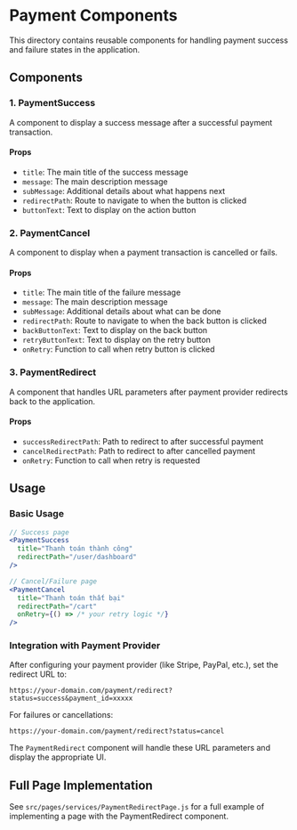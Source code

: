 # Payment Components

This directory contains reusable components for handling payment success and failure states in the application.

## Components

### 1. PaymentSuccess
A component to display a success message after a successful payment transaction.

#### Props
- `title`: The main title of the success message
- `message`: The main description message
- `subMessage`: Additional details about what happens next
- `redirectPath`: Route to navigate to when the button is clicked
- `buttonText`: Text to display on the action button

### 2. PaymentCancel
A component to display when a payment transaction is cancelled or fails.

#### Props
- `title`: The main title of the failure message
- `message`: The main description message
- `subMessage`: Additional details about what can be done
- `redirectPath`: Route to navigate to when the back button is clicked
- `backButtonText`: Text to display on the back button
- `retryButtonText`: Text to display on the retry button
- `onRetry`: Function to call when retry button is clicked

### 3. PaymentRedirect
A component that handles URL parameters after payment provider redirects back to the application.

#### Props
- `successRedirectPath`: Path to redirect to after successful payment
- `cancelRedirectPath`: Path to redirect to after cancelled payment
- `onRetry`: Function to call when retry is requested

## Usage

### Basic Usage
```jsx
// Success page
<PaymentSuccess 
  title="Thanh toán thành công"
  redirectPath="/user/dashboard" 
/>

// Cancel/Failure page
<PaymentCancel 
  title="Thanh toán thất bại"
  redirectPath="/cart" 
  onRetry={() => /* your retry logic */} 
/>
```

### Integration with Payment Provider
After configuring your payment provider (like Stripe, PayPal, etc.), set the redirect URL to:

```
https://your-domain.com/payment/redirect?status=success&payment_id=xxxxx
```

For failures or cancellations:
```
https://your-domain.com/payment/redirect?status=cancel
```

The `PaymentRedirect` component will handle these URL parameters and display the appropriate UI.

## Full Page Implementation
See `src/pages/services/PaymentRedirectPage.js` for a full example of implementing a page with the PaymentRedirect component.